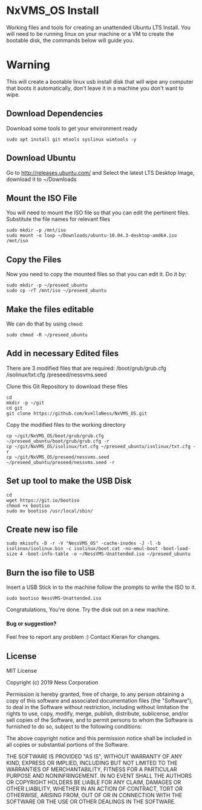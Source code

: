 # NxVMS_OS Install
Working files and tools for creating an unattended Ubuntu LTS Install. You will need to be running linux on your machine or a VM to create the bootable disk, the commands below will guide you.

# Warning
This will create a bootable linux usb install disk that will wipe any computer that boots it automatically, don't leave it in a machine you don't want to wipe.

## Download Dependencies
Download some tools to get your environment ready
```
sudo apt install git mtools syslinux wimtools -y
```

## Download Ubuntu
Go to http://releases.ubuntu.com/ and Select the latest LTS Desktop Image, download it to ~/Downloads

## Mount the ISO File
You will need to mount the ISO file so that you can edit the pertinent files. Substitute the file names for relevant files
```
sudo mkdir -p /mnt/iso
sudo mount -o loop ~/Downloads/ubuntu-18.04.3-desktop-amd64.iso /mnt/iso
```
## Copy the Files
Now you need to copy the mounted files so that you can edit it. Do it by:
```
sudo mkdir -p ~/preseed_ubuntu
sudo cp -rT /mnt/iso ~/preseed_ubuntu
````
## Make the files editable 
We can do that by using `chmod`:
```
sudo chmod -R ~/preseed_ubuntu
```

## Add in necessary Edited files
There are 3 modified files that are required:
/boot/grub/grub.cfg
/isolinux/txt.cfg
/preseed/nessvms.seed

Clone this Git Repository to download these files
```
cd
mkdir -p ~/git
cd git
git clone https://github.com/kvellaNess/NxVMS_OS.git
```

Copy the modified files to the working directory
```
cp ~/git/NxVMS_OS/boot/grub/grub.cfg ~/preseed_ubuntu/boot/grub/grub.cfg -r
cp ~/git/NxVMS_OS/isolinux/txt.cfg ~/preseed_ubuntu/isolinux/txt.cfg -r
cp ~/git/NxVMS_OS/preseed/nessvms.seed ~/preseed_ubuntu/preseed/nessvms.seed -r
```

## Set up tool to make the USB Disk
```
cd
wget https://git.io/bootiso
chmod +x bootiso
sudo mv bootiso /usr/local/sbin/
```

## Create new iso file
```
sudo mkisofs -D -r -V "NessVMS_OS" -cache-inodes -J -l -b isolinux/isolinux.bin -c isolinux/boot.cat -no-emul-boot -boot-load-size 4 -boot-info-table -o ~/NessVMS-Unattended.iso ~/preseed_ubuntu
```

## Burn the iso file to USB
Insert a USB Stick in to the machine follow the prompts to write the ISO to it.
```
sudo bootiso NessVMS-Unattended.iso
```

Congratulations, You're done.
Try the disk out on a new machine.

#### Bug or suggestion?
Feel free to report any problem :)
Contact Kieran for changes.

## License
MIT License

Copyright (c) 2019 Ness Corporation

Permission is hereby granted, free of charge, to any person obtaining a copy
of this software and associated documentation files (the "Software"), to deal
in the Software without restriction, including without limitation the rights
to use, copy, modify, merge, publish, distribute, sublicense, and/or sell
copies of the Software, and to permit persons to whom the Software is
furnished to do so, subject to the following conditions:

The above copyright notice and this permission notice shall be included in all
copies or substantial portions of the Software.

THE SOFTWARE IS PROVIDED "AS IS", WITHOUT WARRANTY OF ANY KIND, EXPRESS OR
IMPLIED, INCLUDING BUT NOT LIMITED TO THE WARRANTIES OF MERCHANTABILITY,
FITNESS FOR A PARTICULAR PURPOSE AND NONINFRINGEMENT. IN NO EVENT SHALL THE
AUTHORS OR COPYRIGHT HOLDERS BE LIABLE FOR ANY CLAIM, DAMAGES OR OTHER
LIABILITY, WHETHER IN AN ACTION OF CONTRACT, TORT OR OTHERWISE, ARISING FROM,
OUT OF OR IN CONNECTION WITH THE SOFTWARE OR THE USE OR OTHER DEALINGS IN THE
SOFTWARE.

